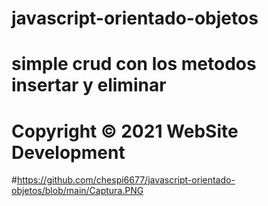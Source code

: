 ﻿# javascript-orientado-objetos
# simple crud con los metodos insertar y eliminar
# Copyright © 2021 WebSite Development
﻿#https://github.com/chespi6677/javascript-orientado-objetos/blob/main/Captura.PNG

